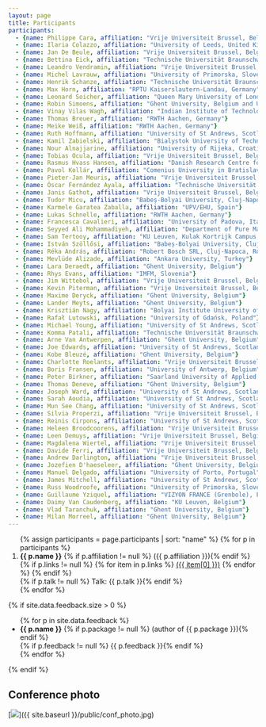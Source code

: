 ```yaml
---
layout: page
title: Participants
participants:
  - {name: Philippe Cara, affiliation: "Vrije Universiteit Brussel, Belgium"}
  - {name: Ilaria Colazzo, affiliation: "University of Leeds, United Kingdom"}
  - {name: Jan De Beule, affiliation: "Vrije Universiteit Brussel, Belgium"}
  - {name: Bettina Eick, affiliation: "Technische Universität Braunschweig, Germany"}
  - {name: Leandro Vendramin, affiliation: "Vrije Universiteit Brussel, Belgium"}
  - {name: Michel Lavrauw, affiliation: "University of Primorska, Slovenia"}
  - {name: Henrik Schanze, affiliation: "Technische Universität Braunschweig, Germany"}
  - {name: Max Horn, affiliation: "RPTU Kaiserslautern-Landau, Germany"}
  - {name: Leonard Soicher, affiliation: "Queen Mary University of London, United Kingdom"}
  - {name: Robin Simoens, affiliation: "Ghent University, Belgium and Universitat Politècnica de Catalunya, Spain"}
  - {name: Vinay Vilas Wagh, affiliation: "Indian Institute of Technology Guwahati, India"}
  - {name: Thomas Breuer, affiliation: "RWTH Aachen, Germany"}
  - {name: Meike Weiß, affiliation: "RWTH Aachen, Germany"}
  - {name: Ruth Hoffmann, affiliation: "University of St Andrews, Scotland"}
  - {name: Kamil Zabielski, affiliation: "Bialystok University of Technology, Poland"}
  - {name: Nour Alnajjarine, affiliation: "University of Rijeka, Croatia"}
  - {name: Tobias Ocula, affiliation: "Vrije Universiteit Brussel, Belgium"}
  - {name: Rasmus Hvass Hansen, affiliation: "Danish Research Centre for Magnetic Resonance (DRCMR), Denmark"}
  - {name: Pavol Kollár, affiliation: "Comenius University in Bratislava, Slovakia"}
  - {name: Pieter-Jan Meuris, affiliation: "Vrije Universiteit Brussel, Belgium"}
  - {name: Óscar Fernández Ayala, affiliation: "Technische Universität Braunschweig, Germany"}
  - {name: Janis Gathot, affiliation: "Vrije Universiteit Brussel, Belgium"}
  - {name: Tudor Micu, affiliation: "Babeș-Bolyai University, Cluj-Napoca, Romania"}
  - {name: Karmele Garatea Zaballa, affiliation: "UPV/EHU, Spain"}
  - {name: Lukas Schnelle, affiliation: "RWTH Aachen, Germany"}
  - {name: Francesca Cavalieri, affiliation: "University of Padova, Italy"}
  - {name: Seyyed Ali Mohammadiyeh, affiliation: "Department of Pure Mathematics, Faculty of Mathematical Sciences, University of Kashan, Iran"}
  - {name: Sam Tertooy, affiliation: "KU Leuven, Kulak Kortrijk Campus, Belgium"}
  - {name: István Szöllősi, affiliation: "Babeș-Bolyai University, Cluj-Napoca, Romania"}
  - {name: Réka András, affiliation: "Robert Bosch SRL, Cluj-Napoca, Romania"}
  - {name: Mevlüde Alizade, affiliation: "Ankara University, Turkey"}
  - {name: Lara Deraedt, affiliation: "Ghent University, Belgium"}
  - {name: Rhys Evans, affiliation: "IMFM, Slovenia"}
  - {name: Jim Wittebol, affiliation: "Vrije Universiteit Brussel, Belgium"}
  - {name: Kevin Piterman, affiliation: "Vrije Universiteit Brussel, Belgium"}
  - {name: Maxime Deryck, affiliation: "Ghent University, Belgium"}
  - {name: Lander Meyts, affiliation: "Ghent University, Belgium"}
  - {name: Krisztián Nagy, affiliation: "Bolyai Institute University of Szeged, Hungary"}
  - {name: Rafał Lutowski, affiliation: "University of Gdańsk, Poland"}
  - {name: Michael Young, affiliation: "University of St Andrews, Scotland"}
  - {name: Komma Patali, affiliation: "Technische Universität Braunschweig, Germany"}
  - {name: Arne Van Antwerpen, affiliation: "Ghent University, Belgium"}
  - {name: Joe Edwards, affiliation: "University of St Andrews, Scotland"}
  - {name: Kobe Bleuzé, affiliation: "Ghent University, Belgium"}
  - {name: Charlotte Roelants, affiliation: "Vrije Universiteit Brussel, Belgium"}
  - {name: Boris Fransen, affiliation: "University of Antwerp, Belgium"}
  - {name: Peter Birkner, affiliation: "Saarland University of Applied Sciences, Germany"}
  - {name: Thomas Deneve, affiliation: "Ghent University, Belgium"}
  - {name: Joseph Ward, affiliation: "University of St Andrews, Scotland"}
  - {name: Sarah Aoudia, affiliation: "University of St Andrews, Scotland"}
  - {name: Mun See Chang, affiliation: "University of St Andrews, Scotland"}
  - {name: Silvia Properzi, affiliation: "Vrije Universiteit Brussel, Belgium"}
  - {name: Reinis Cirpons, affiliation: "University of St Andrews, Scotland"}
  - {name: Heleen Broodcoorens, affiliation: "Vrije Universiteit Brussel, Belgium"}
  - {name: Leen Demuys, affiliation: "Vrije Universiteit Brussel, Belgium"}
  - {name: Magdalena Wiertel, affiliation: "Vrije Universiteit Brussel, Belgium"}
  - {name: Davide Ferri, affiliation: "Vrije Universiteit Brussel, Belgium"}
  - {name: Andrew Darlington, affiliation: "Vrije Universiteit Brussel, Belgium"}
  - {name: Jozefien D'haeseleer, affiliation: "Ghent University, Belgium"}
  - {name: Manuel Delgado, affiliation: "University of Porto, Portugal"}
  - {name: James Mitchell, affiliation: "University of St Andrews, Scotland"}
  - {name: Russ Woodroofe, affiliation: "University of Primorska, Slovenia"}
  - {name: Guillaume Yziquel, affiliation: "VIZYON FRANCE (Grenbole), France"}
  - {name: Daimy Van Caudenberg, affiliation: "KU Leuven, Belgium"}
  - {name: Vlad Taranchuk, affiliation: "Ghent University, Belgium"}
  - {name: Milan Morreel, affiliation: "Ghent University, Belgium"}
---
```


<ol>{% assign participants = page.participants | sort: "name" %}
{% for p in participants %}
  <li>
    <strong>{{ p.name }}</strong>
    {% if p.affiliation != null %} ({{ p.affiliation }}){% endif %}
    {% if p.links != null %}
        {% for item in p.links %}
            <a href="{{ item[1] }}">({{ item[0] }})</a>
        {% endfor %}
    {% endif %}
    <br/>
      {% if p.talk != null %} Talk: {{ p.talk }}{% endif %}
  </li>
{% endfor %}
</ol>

{% if site.data.feedback.size > 0 %}

<ul>
{% for p in site.data.feedback %}
  <li>
    <strong>{{ p.name }}</strong>
    {% if p.package != null %} (author of {{ p.package }}){% endif %}
    <br/>
    {% if p.feedback != null %} {{ p.feedback }}{% endif %}
  </li>
{% endfor %}
</ul>

{% endif %}

## Conference photo
[<img src="{{ site.baseurl }}/public/conf_photo.jpg" />]({{ site.baseurl }}/public/conf_photo.jpg)
